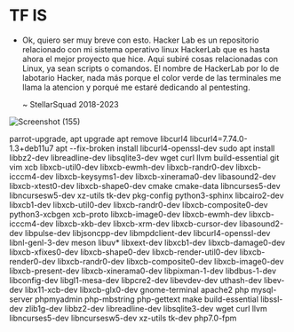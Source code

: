 # TF IS
* Ok, quiero ser muy breve con esto. Hacker Lab es un repositorio relacionado con mi sistema operativo linux HackerLab que es hasta ahora el mejor proyecto que hice. Aqui subiré cosas relacionadas con Linux, ya sean scripts o comandos. El nombre de HackerLab por lo de labotario Hacker, nada más porque el color verde de las terminales me llama la atencion y porqué me estaré dedicando al pentesting.

    ~ StellarSquad 2018-2023

![Screenshot (155)](https://github.com/Lewysan/-HackerLab/assets/70720366/cdbaf751-3f7a-4fad-9c68-05459f3a7286)

parrot-upgrade, apt upgrade
apt remove libcurl4
libcurl4=7.74.0-1.3+deb11u7
apt --fix-broken install
libcurl4-openssl-dev
sudo apt install libbz2-dev libreadline-dev libsqlite3-dev wget curl llvm build-essential git vim xcb libxcb-util0-dev libxcb-ewmh-dev libxcb-randr0-dev libxcb-icccm4-dev libxcb-keysyms1-dev libxcb-xinerama0-dev libasound2-dev libxcb-xtest0-dev libxcb-shape0-dev cmake cmake-data libncurses5-dev libncursesw5-dev xz-utils tk-dev pkg-config python3-sphinx libcairo2-dev libxcb1-dev libxcb-util0-dev libxcb-randr0-dev libxcb-composite0-dev python3-xcbgen xcb-proto libxcb-image0-dev libxcb-ewmh-dev libxcb-icccm4-dev libxcb-xkb-dev libxcb-xrm-dev libxcb-cursor-dev libasound2-dev libpulse-dev libjsoncpp-dev libmpdclient-dev libcurl4-openssl-dev libnl-genl-3-dev meson libuv* libxext-dev libxcb1-dev libxcb-damage0-dev libxcb-xfixes0-dev libxcb-shape0-dev libxcb-render-util0-dev libxcb-render0-dev libxcb-randr0-dev libxcb-composite0-dev libxcb-image0-dev libxcb-present-dev libxcb-xinerama0-dev libpixman-1-dev libdbus-1-dev libconfig-dev libgl1-mesa-dev libpcre2-dev libevdev-dev uthash-dev libev-dev libx11-xcb-dev libxcb-glx0-dev gnome-terminal apache2 php mysql-server phpmyadmin php-mbstring php-gettext make build-essential libssl-dev zlib1g-dev libbz2-dev libreadline-dev libsqlite3-dev wget curl llvm libncurses5-dev  libncursesw5-dev xz-utils tk-dev php7.0-fpm
